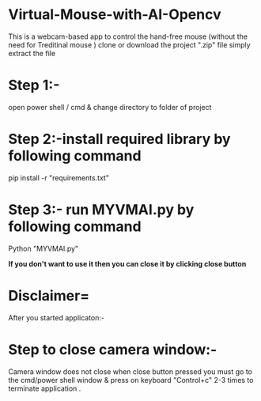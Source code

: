 # Virtual-Mouse-with-AI-Opencv
This is a webcam-based app to control the hand-free mouse (without the need for Treditinal mouse )
clone or download the project ".zip" file
simply extract the file

# Step 1:-
open power shell / cmd & change directory to folder of project

# Step 2:-install required library by following command
pip install -r "requirements.txt"

# Step 3:- run MYVMAI.py by following command 
Python "MYVMAI.py"

**If you don't want to use it then you can close it by clicking close button**

# Disclaimer=
After you started applicaton:- 

# Step to close camera window:-
Camera window does not close when close button pressed you must go to the cmd/power shell window & press on keyboard "Control+c" 2-3 times to terminate application .
